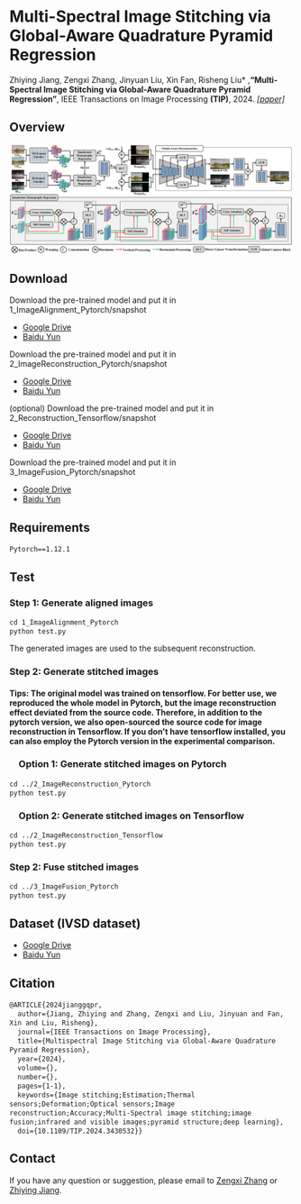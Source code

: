 # Multi-Spectral Image Stitching via Global-Aware Quadrature Pyramid Regression


Zhiying Jiang, Zengxi Zhang, Jinyuan Liu, Xin Fan, Risheng Liu* ,**“Multi-Spectral Image Stitching via Global-Aware Quadrature Pyramid Regression”**, IEEE Transactions on Image Processing **(TIP)**, 2024. [*[paper]*](https://ieeexplore.ieee.org/document/10609325)
## Overview
![Abstract](figures/structure.png)

## Download

Download the pre-trained model and put it in 1_ImageAlignment_Pytorch/snapshot
  - [Google Drive](https://drive.google.com/file/d/1HpiEB2KvUKBvzX1n-TAHsh8U4sCQg1w3/view?usp=sharing)
  - [Baidu Yun](https://pan.baidu.com/s/1ucdeuGoL9pXyq-18nrcBKQ?pwd=ti0n)

Download the pre-trained model and put it in 2_ImageReconstruction_Pytorch/snapshot
  - [Google Drive](https://drive.google.com/file/d/1oPwDjY0-6HjTRFQ3jX8PFXFiXdYWt2ub/view?usp=sharing)
  - [Baidu Yun](https://pan.baidu.com/s/1ZP4hgBovXnsLHcOReCGnrg?pwd=ssfv)

(optional) Download the pre-trained model and put it in 2_Reconstruction_Tensorflow/snapshot
  - [Google Drive](https://drive.google.com/file/d/1ykjU9cxlnQUwSbFwE8sid3S6GS3K6Hjq/view?usp=sharing)
  - [Baidu Yun](https://pan.baidu.com/s/1NySeY6IeiuGCn5NLQbfiuA?pwd=w75q)

Download the pre-trained model and put it in 3_ImageFusion_Pytorch/snapshot
  - [Google Drive](https://drive.google.com/drive/folders/1hqzaneR__DnkzZexRxsPJ90dsv8OHfAh?usp=sharing)
  - [Baidu Yun](https://pan.baidu.com/s/19ORYNL7GCaBaWpTOX7Cwhg?pwd=g7ge)



## Requirements

```
Pytorch==1.12.1
```

## Test
### Step 1: Generate aligned images
```
cd 1_ImageAlignment_Pytorch
python test.py
```
The generated images are used to the subsequent reconstruction.

### Step 2: Generate stitched images 
#### Tips: The original model was trained on tensorflow. For better use, we reproduced the whole model in Pytorch, but the image reconstruction effect deviated from the source code. Therefore, in addition to the pytorch version, we also open-sourced the source code for image reconstruction in Tensorflow. If you don't have tensorflow installed, you can also employ the Pytorch version in the experimental comparison.

### &emsp;Option 1: Generate stitched images on Pytorch
```
cd ../2_ImageReconstruction_Pytorch
python test.py
```
### &emsp;Option 2: Generate stitched images on Tensorflow
```
cd ../2_ImageReconstruction_Tensorflow
python test.py
```

### Step 2: Fuse stitched images 
```
cd ../3_ImageFusion_Pytorch
python test.py
```
## Dataset (IVSD dataset)
  - [Google Drive](https://drive.google.com/file/d/1EFS0O-3KujvRJvcRx_Me5W2fdn9jRKGc/view?usp=sharing)
  - [Baidu Yun](https://pan.baidu.com/s/1ZP4hgBovXnsLHcOReCGnrg?pwd=ssfv)

## Citation
```
@ARTICLE{2024jianggqpr,
  author={Jiang, Zhiying and Zhang, Zengxi and Liu, Jinyuan and Fan, Xin and Liu, Risheng},
  journal={IEEE Transactions on Image Processing}, 
  title={Multispectral Image Stitching via Global-Aware Quadrature Pyramid Regression}, 
  year={2024},
  volume={},
  number={},
  pages={1-1},
  keywords={Image stitching;Estimation;Thermal sensors;Deformation;Optical sensors;Image reconstruction;Accuracy;Multi-Spectral image stitching;image fusion;infrared and visible images;pyramid structure;deep learning},
  doi={10.1109/TIP.2024.3430532}}
```
## Contact
If you have any question or suggestion, please email to [Zengxi Zhang](cyouzoukyuu@gmail.com) or [Zhiying Jiang](zyjiang0630@gmail.com).
